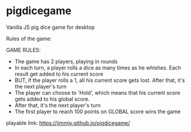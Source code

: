 # pigdicegame
Vanilla JS pig dice game for desktop


Rules of the game:

GAME RULES:

- The game has 2 players, playing in rounds
- In each turn, a player rolls a dice as many times as he whishes. Each result get added to his current score
- BUT, if the player rolls a 1, all his current score gets lost. After that, it's the next player's turn
- The player can choose to 'Hold', which means that his current score gets added to his global score. 
- After that, it's the next player's turn
- The first player to reach 100 points on GLOBAL score wins the game

playable link: https://jimmjy.github.io/pigdicegame/
